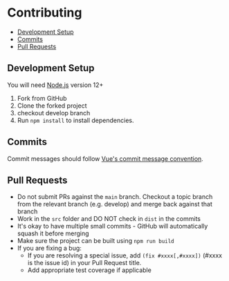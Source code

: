 # Contributing

- [Development Setup](#development-setup)
- [Commits](#commits)
- [Pull Requests](#pull-requests)

[//]: # (- [Tests]&#40;#tests&#41;)
[//]: # (- [Storybook]&#40;#storybook&#41;)

## Development Setup
You will need [Node.js](https://nodejs.org/en/) version 12+

1. Fork from GitHub
2. Clone the forked project
3. checkout develop branch
4. Run `npm install` to install dependencies.

[//]: # (This is where you can add testing instructions)

[//]: # (## Tests)
[//]: # (To test the component, we are using [Cypress]&#40;https://www.cypress.io&#41;. If you add a new feature make sure to write additional tests for it.)
[//]: # ()
[//]: # ()
[//]: # (Run `npm run cypress:open` to start the cypress testing server.     )
[//]: # (The cypress test environment will open itself automatically.)


[//]: # (This is where you can add storybook instructions)

[//]: # (## Storybook)
[//]: # (We also set up [Storybook]&#40;https://storybook.js.org&#41; for our component.)
[//]: # ()
[//]: # (Run `npm run storybook` to start the storybook server.)

## Commits
Commit messages should follow [Vue's commit message convention](https://github.com/vuejs/vue/blob/dev/.github/COMMIT_CONVENTION.md).

## Pull Requests

- Do not submit PRs against the `main` branch. Checkout a topic branch from the relevant branch (e.g. develop) and merge back against that branch
- Work in the `src` folder and DO NOT check in `dist` in the commits
- It's okay to have multiple small commits - GitHub will automatically squash it before merging
- Make sure the project can be built using `npm run build`
- If you are fixing a bug:
    - If you are resolving a special issue, add `(fix #xxxx[,#xxxx])` (#xxxx is the issue id) in your Pull Request title.
    - Add appropriate test coverage if applicable